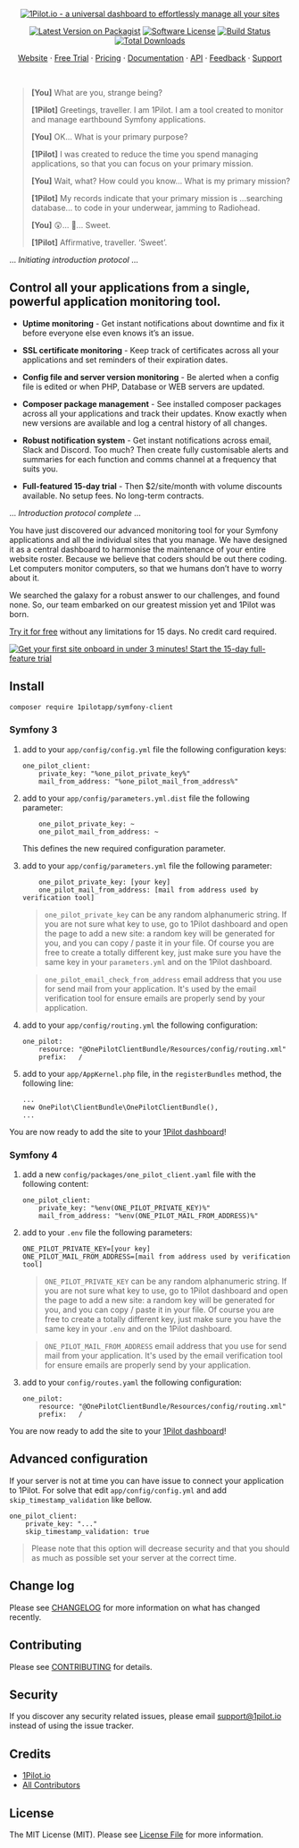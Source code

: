 <p align="center">
  <a href="https://1pilot.io/symfony"><img src="https://1pilot.io/assets/images/repos/1pilot_logo_symfony.png" alt="1Pilot.io - a universal dashboard to effortlessly manage all your sites"></a>
</p>

<p align="center">
<a href="https://packagist.org/packages/1pilotapp/symfony-client"><img alt="Latest Version on Packagist" src="https://img.shields.io/packagist/v/1pilotapp/symfony-client.svg?style=flat-square"></a>
<a href="https://github.com/1PilotApp/symfony-client/blob/master/LICENSE.md"><img alt="Software License" src="https://img.shields.io/badge/license-MIT-brightgreen.svg?style=flat-square"></a>
<a href="https://travis-ci.org/1PilotApp/symfony-client"><img alt="Build Status" src="https://img.shields.io/travis/1PilotApp/symfony-client/master.svg?style=flat-square"></a>
<a href="https://packagist.org/packages/1PilotApp/symfony-client"><img alt="Total Downloads" src="https://img.shields.io/packagist/dt/1pilotapp/symfony-client.svg?style=flat-square"></a>
</p>

<p align="center">
  <a href="https://1pilot.io/symfony">Website</a>
  <span> · </span>
  <a href="https://app.1pilot.io/register">Free Trial</a>
  <span> · </span>
  <a href="https://1pilot.io/#pricing">Pricing</a>
  <span> · </span>
  <a href="https://docs.1pilot.io/setup/symfony" target="_blank" >Documentation</a>
  <span> · </span>
  <a href="https://docs.1pilot.io/api/introduction" target="_blank">API</a>
  <span> · </span>
  <a href="https://1pilot.nolt.io" target="_blank">Feedback</a>
  <span> · </span>
  <a href="mailto:support@1pilot.io" target="_blank">Support</a>
</p><br>

<blockquote>
<p><strong>[You]</strong> What are you, strange being?</p>
<p><strong>[1Pilot]</strong> Greetings, traveller. I am 1Pilot. I am a tool created to monitor and manage earthbound Symfony applications.</p>
<p><strong>[You]</strong> OK... What is your primary purpose?</p>
<p><strong>[1Pilot]</strong> I was created to reduce the time you spend managing applications, so that you can focus on your primary mission.</p>
<p><strong>[You]</strong> Wait, what? How could you know... What is my primary mission?</p>
<p><strong>[1Pilot]</strong> My records indicate that your primary mission is ...searching database... to code in your underwear, jamming to Radiohead.</p>
<p><strong>[You]</strong> 😲... 🤪... Sweet.</p>
<p><strong>[1Pilot]</strong> Affirmative, traveller. ‘Sweet’.</p>
</blockquote>

... _Initiating introduction protocol_ ...  

## Control all your applications from a single, powerful application monitoring tool.

- **Uptime monitoring** - Get instant notifications about downtime and fix it before everyone else even knows it’s an issue.  

- **SSL certificate monitoring** - Keep track of certificates across all your applications and set reminders of their expiration dates.  
- **Config file and server version monitoring** - Be alerted when a config file is edited or when PHP, Database or WEB servers are updated.  

- **Composer package management** - See installed composer packages across all your applications and track their updates. Know exactly when new versions are available and log a central history of all changes.  
  
- **Robust notification system** - Get instant notifications across email, Slack and Discord. Too much? Then create fully customisable alerts and summaries for each function and comms channel at a frequency that suits you.  

- **Full-featured 15-day trial** - Then $2/site/month with volume discounts available. No setup fees. No long-term contracts.  

... _Introduction protocol complete_ ...

You have just discovered our advanced monitoring tool for your Symfony applications and all the individual sites that you manage. We have designed it as a central dashboard to harmonise the maintenance of your entire website roster. Because we believe that coders should be out there coding. Let computers monitor computers, so that we humans don’t have to worry about it.

We searched the galaxy for a robust answer to our challenges, and found none. So, our team embarked on our greatest mission yet and 1Pilot was born.

<a href="https://app.1pilot.io/register">Try it for free</a> without any limitations for 15 days. No credit card required.

<a href="https://app.1pilot.io/register"><img src="https://user-images.githubusercontent.com/12028540/52998798-76510900-3424-11e9-9ad1-450ffc32f06a.jpg" alt="Get your first site onboard in under 3 minutes! Start the 15-day full-feature trial"></a>

## Install

``` bash
composer require 1pilotapp/symfony-client
```

### Symfony 3

1. add to your `app/config/config.yml` file the following configuration keys:
    ```
    one_pilot_client:
        private_key: "%one_pilot_private_key%"
        mail_from_address: "%one_pilot_mail_from_address%"
    ```

2. add to your `app/config/parameters.yml.dist` file the following parameter:
    ```
        one_pilot_private_key: ~
        one_pilot_mail_from_address: ~
    ```
    
   This defines the new required configuration parameter.
    
3. add to your `app/config/parameters.yml` file the following parameter: 

    ```
        one_pilot_private_key: [your key]
        one_pilot_mail_from_address: [mail from address used by verification tool]
    ```
    
    > `one_pilot_private_key` can be any random alphanumeric string. If you are not sure what key to use, go to 1Pilot dashboard and open the page to add a new site: a random key will be generated for you, and you can copy / paste it in your file. Of course you are free to create a totally different key, just make sure you have the same key in your `parameters.yml` and on the 1Pilot dashboard.

    > `one_pilot_email_check_from_address` email address that you use for send mail from your application. It's used by the email verification tool for ensure emails are properly send by your application. 

4. add to your `app/config/routing.yml` the following configuration:
    ```
    one_pilot:
        resource: "@OnePilotClientBundle/Resources/config/routing.xml"
        prefix:   /
    ```

5. add to your `app/AppKernel.php` file, in the `registerBundles` method, the following line:
    ```
    ...
    new OnePilot\ClientBundle\OnePilotClientBundle(),
    ...
    ```

You are now ready to add the site to your [1Pilot dashboard](https://app.1pilot.io/sites/create)!

### Symfony 4

1. add a new `config/packages/one_pilot_client.yaml` file with the following content:
    ```
    one_pilot_client:
        private_key: "%env(ONE_PILOT_PRIVATE_KEY)%"
        mail_from_address: "%env(ONE_PILOT_MAIL_FROM_ADDRESS)%"
    ```

2. add to your `.env` file the following parameters:
    ```    
    ONE_PILOT_PRIVATE_KEY=[your key]
    ONE_PILOT_MAIL_FROM_ADDRESS=[mail from address used by verification tool]
    ```
    > `ONE_PILOT_PRIVATE_KEY` can be any random alphanumeric string. If you are not sure what key to use, go to 1Pilot dashboard and open the page to add a new site: a random key will be generated for you, and you can copy / paste it in your file. Of course you are free to create a totally different key, just make sure you have the same key in your `.env` and on the 1Pilot dashboard. 

    > `ONE_PILOT_MAIL_FROM_ADDRESS` email address that you use for send mail from your application. It's used by the email verification tool for ensure emails are properly send by your application. 

3. add to your `config/routes.yaml` the following configuration:
    ```
    one_pilot:
        resource: "@OnePilotClientBundle/Resources/config/routing.xml"
        prefix:   /
    ```

You are now ready to add the site to your [1Pilot dashboard](https://app.1pilot.io/sites/create)!

## Advanced configuration
If your server is not at time you can have issue to connect your application to 1Pilot. For solve that edit `app/config/config.yml` and add `skip_timestamp_validation` like bellow.
```
one_pilot_client:
    private_key: "..."
    skip_timestamp_validation: true
```
> Please note that this option will decrease security and that you should as much as possible set your server at the correct time.

## Change log

Please see [CHANGELOG](CHANGELOG.md) for more information on what has changed recently.

## Contributing

Please see [CONTRIBUTING](CONTRIBUTING.md) for details.

## Security

If you discover any security related issues, please email support@1pilot.io instead of using the issue tracker.

## Credits

- [1Pilot.io](https://github.com/1PilotApp)
- [All Contributors](https://github.com/1PilotApp/symfony-client/contributors)

## License

The MIT License (MIT). Please see [License File](LICENSE.md) for more information.
